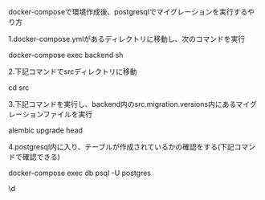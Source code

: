 docker-composeで環境作成後、postgresqlでマイグレーションを実行するやり方

1.docker-compose.ymlがあるディレクトリに移動し、次のコマンドを実行

docker-compose exec backend sh

2.下記コマンドでsrcディレクトリに移動

cd src

3.下記コマンドを実行し、backend内のsrc.migration.versions内にあるマイグレーションファイルを実行

alembic upgrade head

4.postgresql内に入り、テーブルが作成されているかの確認をする(下記コマンドで確認できる)

docker-compose exec db psql -U postgres

\d
